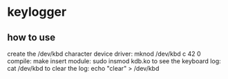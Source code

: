 
# keylogger

## how to use
create the /dev/kbd character device driver:
mknod /dev/kbd c 42 0
compile:
make
insert module:
sudo insmod kdb.ko
to see the keyboard log:
cat /dev/kbd
to clear the log:
echo "clear" > /dev/kbd